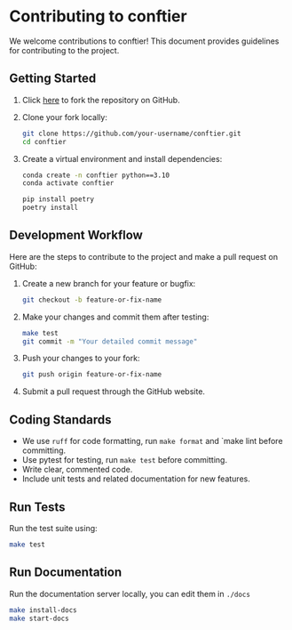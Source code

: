 # Contributing to conftier

We welcome contributions to conftier! This document provides guidelines for contributing to the project.

## Getting Started

1. Click [here](https://github.com/undertone0809/conftier/fork) to fork the repository on GitHub.
2. Clone your fork locally:

   ```bash
   git clone https://github.com/your-username/conftier.git
   cd conftier
   ```

3. Create a virtual environment and install dependencies:

   ```bash
   conda create -n conftier python==3.10
   conda activate conftier

   pip install poetry
   poetry install
   ```

## Development Workflow

Here are the steps to contribute to the project and make a pull request on GitHub:

1. Create a new branch for your feature or bugfix:

   ```bash
   git checkout -b feature-or-fix-name
   ```

2. Make your changes and commit them after testing:

   ```bash
   make test
   git commit -m "Your detailed commit message"
   ```

3. Push your changes to your fork:

   ```bash
   git push origin feature-or-fix-name
   ```

4. Submit a pull request through the GitHub website.

## Coding Standards

- We use `ruff` for code formatting, run `make format` and `make lint before committing.
- Use pytest for testing, run `make test` before committing.
- Write clear, commented code.
- Include unit tests and related documentation for new features.

## Run Tests

Run the test suite using:

```bash
make test
```

## Run Documentation

Run the documentation server locally, you can edit them in `./docs`

```bash
make install-docs
make start-docs
```
